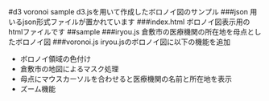 #d3 voronoi sample
d3.jsを用いて作成したボロノイ図のサンプル
###json
用いるjson形式ファイルが置かれています
###index.html
ボロノイ図表示用のhtmlファイルです
##sample
###iryou.js
倉敷市の医療機関の所在地を母点としたボロノイ図
###voronoi.js
iryou.jsのボロノイ図に以下の機能を追加
- ボロノイ領域の色付け
- 倉敷市の地図によるマスク処理
- 母点にマウスカーソルを合わせると医療機関の名前と所在地を表示
- ズーム機能

